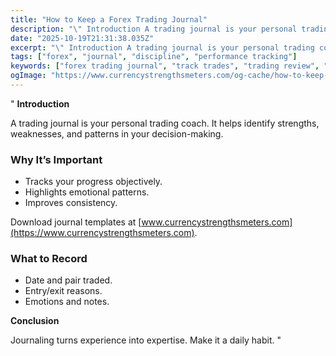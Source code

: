 ```yaml
---
title: "How to Keep a Forex Trading Journal"
description: "\" Introduction A trading journal is your personal trading coach..."
date: "2025-10-19T21:31:38.035Z"
excerpt: "\" Introduction A trading journal is your personal trading coach. It helps identify strengths, weaknesses, and patterns in your decision-making. Why It’s Important - Tracks your progress objectively. - Highlights emotional patterns. - Improves consistency. Download journal templates at [www.currencystrengthsmeters.com](https://www.currencystrengthsmeters.com). What to Record - Date and pair traded. - Entry/exit..."
tags: ["forex", "journal", "discipline", "performance tracking"]
keywords: ["forex trading journal", "track trades", "trading review", "performance metrics", "trading discipline"]
ogImage: "https://www.currencystrengthsmeters.com/og-cache/how-to-keep-a-forex-trading-journal.jpg"
---
```

"
**Introduction**

A trading journal is your personal trading coach. It helps identify strengths, weaknesses, and patterns in your decision-making.

### Why It’s Important

- Tracks your progress objectively.  
- Highlights emotional patterns.  
- Improves consistency.  

Download journal templates at [www.currencystrengthsmeters.com](https://www.currencystrengthsmeters.com).

### What to Record

- Date and pair traded.  
- Entry/exit reasons.  
- Emotions and notes.  

**Conclusion**

Journaling turns experience into expertise. Make it a daily habit.
"
